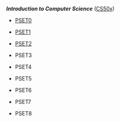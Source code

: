 ***Introduction to Computer Science*** ([CS50x](https://www.edx.org/course/cs50s-introduction-computer-science-harvardx-cs50x))

* [PSET0](https://docs.cs50.net/2017/x/psets/0/pset0.html)

* [PSET1](https://docs.cs50.net/2017/x/psets/1/pset1.html)

* [PSET2](https://docs.cs50.net/2017/x/psets/2/pset2.html)

* PSET3

* PSET4

* PSET5

* PSET6

* PSET7

* PSET8
